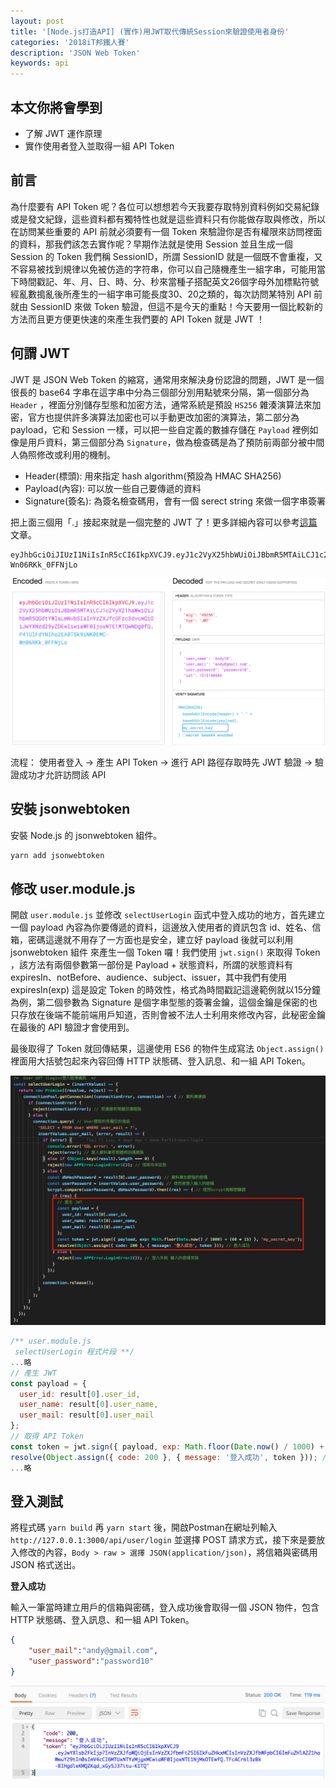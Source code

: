 ```yaml
---
layout: post
title: '[Node.js打造API] (實作)用JWT取代傳統Session來驗證使用者身份'
categories: '2018iT邦鐵人賽'
description: 'JSON Web Token'
keywords: api
---
```


## 本文你將會學到
- 了解 JWT 運作原理 
- 實作使用者登入並取得一組 API Token

## 前言
為什麼要有 API Token 呢？各位可以想想若今天我要存取特別資料例如交易紀錄或是發文紀錄，這些資料都有獨特性也就是這些資料只有你能做存取與修改，所以在訪問某些重要的 API 前就必須要有一個 Token 來驗證你是否有權限來訪問裡面的資料，那我們該怎去實作呢？早期作法就是使用 Session 並且生成一個 Session 的 Token 我們稱 SessionID，所謂 SessionID 就是一個既不會重複，又不容易被找到規律以免被仿造的字符串，你可以自己隨機產生一組字串，可能用當下時間戳記、年、月、日、時、分、秒來當種子搭配英文26個字母外加標點符號經亂數搗亂後所產生的一組字串可能長度30、20之類的，每次訪問某特別 API 前就由 SessionID 來做 Token 驗證，但這不是今天的重點！今天要用一個比較新的方法而且更方便更快速的來產生我們要的 API Token 就是 JWT ！

## 何謂 JWT
JWT 是 JSON Web Token 的縮寫，通常用來解決身份認證的問題，JWT 是一個很長的 base64 字串在這字串中分為三個部分別用點號來分隔，第一個部分為 `Header` ，裡面分別儲存型態和加密方法，通常系統是預設 `HS256` 雜湊演算法來加密，官方也提供許多演算法加密也可以手動更改加密的演算法，第二部分為 payload，它和 Session 一樣，可以把一些自定義的數據存儲在 `Payload` 裡例如像是用戶資料，第三個部分為 `Signature`，做為檢查碼是為了預防前兩部分被中間人偽照修改或利用的機制。

- Header(標頭): 用來指定 hash algorithm(預設為 HMAC SHA256)
- Payload(內容): 可以放一些自己要傳遞的資料
- Signature(簽名): 為簽名檢查碼用，會有一個 serect string 來做一個字串簽署

把上面三個用「.」接起來就是一個完整的 JWT 了！更多詳細內容可以參考[這篇](https://auth0.com/blog/critical-vulnerabilities-in-json-web-token-libraries/)文章。

```
eyJhbGciOiJIUzI1NiIsInR5cCI6IkpXVCJ9.eyJ1c2VyX25hbWUiOiJBbmR5MTAiLCJ1c2VyX21haWwiOiJhbmR5QGdtYWlsLmNvbSIsInVzZXJfcGFzc3dvcmQiOiJwYXNzd29yZDEwIiwiaWF0IjoxNTE1MTQwNDg0fQ.P41UlFdYNIho2EA8T5k9iNK0EMC-Wn06RKk_0FFNjLo
```

<img src="/images/posts/it2018/img1070111-1.png">

流程： 使用者登入 -> 產生 API Token -> 進行 API 路徑存取時先 JWT 驗證 -> 驗證成功才允許訪問該 API


## 安裝 jsonwebtoken
安裝 Node.js 的 jsonwebtoken 組件。

```bash
yarn add jsonwebtoken   
``` 

## 修改 user.module.js
開啟 `user.module.js` 並修改 `selectUserLogin` 函式中登入成功的地方，首先建立一個 payload 內容為你要傳遞的資料，這邊放入使用者的資訊包含 id、姓名、信箱，密碼這邊就不用存了一方面也是安全，建立好 payload 後就可以利用 jsonwebtoken 組件 來產生一個 Token 囉！我們使用 `jwt.sign()` 來取得 Token ，該方法有兩個參數第一部份是 Payload + 狀態資料，所謂的狀態資料有 expiresIn、notBefore、audience、subject、issuer，其中我們有使用 expiresIn(exp) 這是設定 Token 的時效性，格式為時間戳記這邊範例就以15分鐘為例，第二個參數為 Signature 是個字串型態的簽署金鑰，這個金鑰是保密的也只存放在後端不能前端用戶知道，否則會被不法人士利用來修改內容，此秘密金鑰在最後的 API 驗證才會使用到。

最後取得了 Token 就回傳結果，這邊使用 ES6 的物件生成寫法 `Object.assign()` 裡面用大括號包起來內容回傳 HTTP 狀態碼、登入訊息、和一組 API Token。

<img src="/images/posts/it2018/img1070111-2.png">

```js
/** user.module.js
 selectUserLogin 程式片段 **/
...略
// 產生 JWT
const payload = {
  user_id: result[0].user_id,
  user_name: result[0].user_name,
  user_mail: result[0].user_mail
};
// 取得 API Token
const token = jwt.sign({ payload, exp: Math.floor(Date.now() / 1000) + (60 * 15) }, 'my_secret_key');
resolve(Object.assign({ code: 200 }, { message: '登入成功', token })); // 登入成功
...略
```

## 登入測試
將程式碼 `yarn build` 再 `yarn start` 後，開啟Postman在網址列輸入 `http://127.0.0.1:3000/api/user/login` 並選擇 POST 請求方式，接下來是要放入修改的內容，`Body > raw > 選擇 JSON(application/json)`，將信箱與密碼用 JSON 格式送出。

**登入成功**

輸入一筆當時建立用戶的信箱與密碼，登入成功後會取得一個 JSON 物件，包含 HTTP 狀態碼、登入訊息、和一組 API Token。

```json
{
	"user_mail":"andy@gmail.com",
	"user_password":"password10"
}
```

<img src="/images/posts/it2018/img1070111-3.png">
